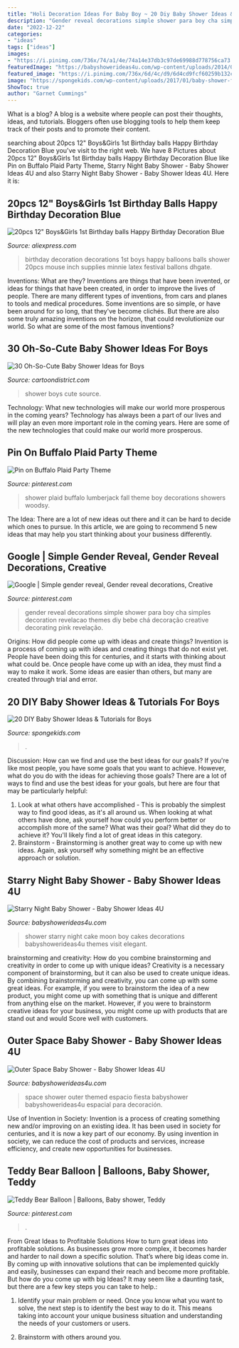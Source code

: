 ```yaml
---
title: "Holi Decoration Ideas For Baby Boy ~ 20 Diy Baby Shower Ideas &amp; Tutorials For Boys"
description: "Gender reveal decorations simple shower para boy cha simples decoration revelacao themes diy bebe chá decoração creative decorating pink revelação"
date: "2022-12-22"
categories:
- "ideas"
tags: ["ideas"]
images:
- "https://i.pinimg.com/736x/74/a1/4e/74a14e37db3c97de69988d778756ca73.jpg"
featuredImage: "https://babyshowerideas4u.com/wp-content/uploads/2014/07/outer-space-baby-shower-space-themed-decoration-ideas.jpg"
featured_image: "https://i.pinimg.com/736x/6d/4c/d9/6d4cd9fcf60259b132c91d9f58920729.jpg"
image: "https://spongekids.com/wp-content/uploads/2017/01/baby-shower-for-boys/11-diy-baby-shower-for-boys.jpg"
ShowToc: true
author: "Garnet Cummings"
---
```



What is a blog?
A blog is a website where people can post their thoughts, ideas, and tutorials. Bloggers often use blogging tools to help them keep track of their posts and to promote their content.

	

		
searching about 20pcs 12&quot; Boys&amp;Girls 1st Birthday balls Happy Birthday Decoration Blue you've visit to the right web. We have 8 Pictures about 20pcs 12&quot; Boys&amp;Girls 1st Birthday balls Happy Birthday Decoration Blue like Pin on Buffalo Plaid Party Theme, Starry Night Baby Shower - Baby Shower Ideas 4U and also Starry Night Baby Shower - Baby Shower Ideas 4U. Here it is:
		
    
## 20pcs 12&quot; Boys&amp;Girls 1st Birthday Balls Happy Birthday Decoration Blue

<img loading=lazy src="https://ae01.alicdn.com/kf/HTB10lVbX.rrK1RkSne1q6ArVVXay/20pcs-12-Boys-Girls-1st-Birthday-balls-Happy-Birthday-Decoration-Blue-1-Year-Old-Birthday-Balloons.jpg" onerror="this.onerror=null;this.src='https://tse4.mm.bing.net/th?id=OIP.dEhq7qibY61eyjkVYraQPQHaJ3&amp;pid=15.1';" alt="20pcs 12&quot; Boys&amp;Girls 1st Birthday balls Happy Birthday Decoration Blue">

_Source: aliexpress.com_

>birthday decoration decorations 1st boys happy balloons balls shower 20pcs mouse inch supplies minnie latex festival ballons dhgate. 

	

Inventions: What are they?
Inventions are things that have been invented, or ideas for things that have been created, in order to improve the lives of people. There are many different types of inventions, from cars and planes to tools and medical procedures. Some inventions are so simple, or have been around for so long, that they've become clichés. But there are also some truly amazing inventions on the horizon, that could revolutionize our world. So what are some of the most famous inventions?

    
## 30 Oh-So-Cute Baby Shower Ideas For Boys

<img loading=lazy src="http://www.cartoondistrict.com/wp-content/uploads/2017/12/Baby-Shower-Ideas-for-Boys4.jpg" onerror="this.onerror=null;this.src='https://tse1.mm.bing.net/th?id=OIP.aRT-5_7coBWhQGd3QYfAQwHaLH&amp;pid=15.1';" alt="30 Oh-So-Cute Baby Shower Ideas for Boys">

_Source: cartoondistrict.com_

>shower boys cute source. 

	

Technology: What new technologies will make our world more prosperous in the coming years?
Technology has always been a part of our lives and will play an even more important role in the coming years. Here are some of the new technologies that could make our world more prosperous.

    
## Pin On Buffalo Plaid Party Theme

<img loading=lazy src="https://i.pinimg.com/736x/6d/4c/d9/6d4cd9fcf60259b132c91d9f58920729.jpg" onerror="this.onerror=null;this.src='https://tse4.mm.bing.net/th?id=OIP.XYfXOtXMIrK8_BTITT0zPQHaJ3&amp;pid=15.1';" alt="Pin on Buffalo Plaid Party Theme">

_Source: pinterest.com_

>shower plaid buffalo lumberjack fall theme boy decorations showers woodsy. 

	

The Idea:
There are a lot of new ideas out there and it can be hard to decide which ones to pursue. In this article, we are going to recommend 5 new ideas that may help you start thinking about your business differently.

    
## Google | Simple Gender Reveal, Gender Reveal Decorations, Creative

<img loading=lazy src="https://i.pinimg.com/736x/f9/33/76/f93376c5393f337abc520926594c42a7.jpg" onerror="this.onerror=null;this.src='https://tse2.mm.bing.net/th?id=OIP.sANqiG6V1ADAd_sSd7ymHQHaNK&amp;pid=15.1';" alt="Google | Simple gender reveal, Gender reveal decorations, Creative">

_Source: pinterest.com_

>gender reveal decorations simple shower para boy cha simples decoration revelacao themes diy bebe chá decoração creative decorating pink revelação. 

	

Origins: How did people come up with ideas and create things?
Invention is a process of coming up with ideas and creating things that do not exist yet. People have been doing this for centuries, and it starts with thinking about what could be. Once people have come up with an idea, they must find a way to make it work. Some ideas are easier than others, but many are created through trial and error.

    
## 20 DIY Baby Shower Ideas &amp; Tutorials For Boys

<img loading=lazy src="https://spongekids.com/wp-content/uploads/2017/01/baby-shower-for-boys/11-diy-baby-shower-for-boys.jpg" onerror="this.onerror=null;this.src='https://tse1.mm.bing.net/th?id=OIP.2v3hvqwyia-kv64XSPhvMAHaTc&amp;pid=15.1';" alt="20 DIY Baby Shower Ideas &amp; Tutorials for Boys">

_Source: spongekids.com_

>. 

	

Discussion: How can we find and use the best ideas for our goals?
If you're like most people, you have some goals that you want to achieve. However, what do you do with the ideas for achieving those goals? 
There are a lot of ways to find and use the best ideas for your goals, but here are four that may be particularly helpful: 

1) Look at what others have accomplished - This is probably the simplest way to find good ideas, as it's all around us. When looking at what others have done, ask yourself how could you perform better or accomplish more of the same? What was their goal? What did they do to achieve it? You'll likely find a lot of great ideas in this category. 
2) Brainstorm - Brainstorming is another great way to come up with new ideas. Again, ask yourself why something might be an effective approach or solution.

    
## Starry Night Baby Shower - Baby Shower Ideas 4U

<img loading=lazy src="https://babyshowerideas4u.com/wp-content/uploads/2016/09/Starry-Night-Baby-Shower-Cake-600x800.jpg" onerror="this.onerror=null;this.src='https://tse3.mm.bing.net/th?id=OIP.qpnX81SJFP4du5iKkWZytgHaJ4&amp;pid=15.1';" alt="Starry Night Baby Shower - Baby Shower Ideas 4U">

_Source: babyshowerideas4u.com_

>shower starry night cake moon boy cakes decorations babyshowerideas4u themes visit elegant. 

	

brainstorming and creativity: How do you combine brainstorming and creativity in order to come up with unique ideas?
Creativity is a necessary component of brainstorming, but it can also be used to create unique ideas. By combining brainstorming and creativity, you can come up with some great ideas. For example, if you were to brainstorm the idea of a new product, you might come up with something that is unique and different from anything else on the market. However, if you were to brainstorm creative ideas for your business, you might come up with products that are stand out and would Score well with customers.

    
## Outer Space Baby Shower - Baby Shower Ideas 4U

<img loading=lazy src="https://babyshowerideas4u.com/wp-content/uploads/2014/07/outer-space-baby-shower-space-themed-decoration-ideas.jpg" onerror="this.onerror=null;this.src='https://tse2.mm.bing.net/th?id=OIP.96oxM6UjNegb-MexSGj3RwHaNq&amp;pid=15.1';" alt="Outer Space Baby Shower - Baby Shower Ideas 4U">

_Source: babyshowerideas4u.com_

>space shower outer themed espacio fiesta babyshower babyshowerideas4u espacial para decoración. 

	

Use of Invention in Society:
Invention is a process of creating something new and/or improving on an existing idea. It has been used in society for centuries, and it is now a key part of our economy. By using invention in society, we can reduce the cost of products and services, increase efficiency, and create new opportunities for businesses.

    
## Teddy Bear Balloon | Balloons, Baby Shower, Teddy

<img loading=lazy src="https://i.pinimg.com/736x/74/a1/4e/74a14e37db3c97de69988d778756ca73.jpg" onerror="this.onerror=null;this.src='https://tse2.mm.bing.net/th?id=OIP.B85Lkl-ZvX6r4l1GuEM2YQHaKb&amp;pid=15.1';" alt="Teddy Bear Balloon | Balloons, Baby shower, Teddy">

_Source: pinterest.com_

>. 

	

From Great Ideas to Profitable Solutions
How to turn great ideas into profitable solutions. As businesses grow more complex, it becomes harder and harder to nail down a specific solution. That’s where big ideas come in. By coming up with innovative solutions that can be implemented quickly and easily, businesses can expand their reach and become more profitable.
But how do you come up with big Ideas? It may seem like a daunting task, but there are a few key steps you can take to help.:

1) Identify your main problem or need. Once you know what you want to solve, the next step is to identify the best way to do it. This means taking into account your unique business situation and understanding the needs of your customers or users.

2) Brainstorm with others around you.

